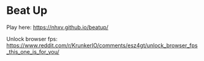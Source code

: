 # Beat Up

Play here: https://nhxv.github.io/beatup/

Unlock browser fps: https://www.reddit.com/r/KrunkerIO/comments/esz4gt/unlock_browser_fps_this_one_is_for_you/
 
 
 

